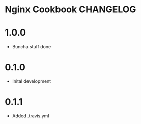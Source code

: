 # Nginx Cookbook CHANGELOG

# 1.0.0

- Buncha stuff done

# 0.1.0

- Inital development

# 0.1.1

- Added .travis.yml
